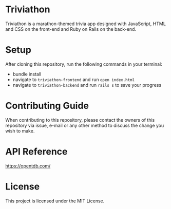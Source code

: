 # Triviathon
Triviathon is a marathon-themed trivia app designed with JavaScript, HTML and CSS on the front-end and Ruby on Rails on the back-end.

# Setup
After cloning this repository, run the following commands in your terminal:

- bundle install
- navigate to `triviathon-frontend` and run `open index.html`
- navigate to `triviathon-backend` and run `rails s` to save your progress

# Contributing Guide
When contributing to this repository, please contact the owners of this repository via issue, e-mail or any other method to discuss the change you wish to make.

# API Reference
https://opentdb.com/

# License
This project is licensed under the MIT License.

